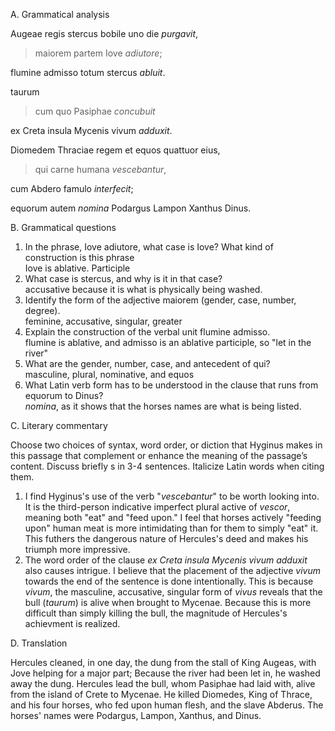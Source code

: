 A. Grammatical analysis  

Augeae regis stercus bobile uno die *purgavit*, 
>maiorem partem
> Iove *adiutore*; 

flumine admisso totum stercus *abluit*.


taurum 
>cum quo Pasiphae *concubuit* 

ex Creta insula Mycenis vivum *adduxit*.


Diomedem Thraciae regem et equos quattuor eius,   
>qui carne humana *vescebantur*,   

cum Abdero famulo *interfecit*;  


equorum autem *nomina* Podargus Lampon Xanthus Dinus.  

B. Grammatical questions  

1. In the phrase, Iove adiutore, what case is Iove? What kind of construction is this phrase  
Iove is ablative. Participle
2. What case is stercus, and why is it in that case?  
accusative because it is what is physically being washed.  
3. Identify the form of the adjective maiorem (gender, case, number, degree).  
feminine, accusative, singular, greater  
4. Explain the construction of the verbal unit flumine admisso.  
flumine is ablative, and admisso is an ablative participle, so "let in the river"
5. What are the gender, number, case, and antecedent of qui?   
masculine, plural, nominative, and equos  
6. What Latin verb form has to be understood in the clause that runs from equorum to Dinus?  
*nomina*, as it shows that the horses names are what is being listed.   

C. Literary commentary  

Choose two choices of syntax, word order, or diction that Hyginus makes in this passage that complement or enhance the meaning of the passage’s content. Discuss briefly s in 3-4 sentences. Italicize Latin words when citing them.

1. I find Hyginus's use of the verb "*vescebantur*" to be worth looking into. It is the third-person indicative imperfect plural active of *vescor*, meaning both "eat" and "feed upon." I feel that horses actively "feeding upon" human meat is more intimidating than for them to simply "eat" it. This futhers the dangerous nature of Hercules's deed and makes his triumph more impressive. 
2. The word order of the clause *ex Creta insula Mycenis vivum adduxit* also causes intrigue. I believe that the placement of the adjective *vivum* towards the end of the sentence is done intentionally. This is because *vivum*, the masculine, accusative, singular form of *vivus* reveals that the bull (*taurum*) is alive when brought to Mycenae. Because this is more difficult than simply killing the bull, the magnitude of Hercules's achievment is realized. 

D. Translation

Hercules cleaned, in one day, the dung from the stall of King Augeas, with Jove helping for a major part; Because the river had been let in, he washed away the dung. Hercules lead the bull, whom Pasiphae had laid with, alive from the island of Crete to Mycenae. He killed Diomedes, King of Thrace, and his four horses, who fed upon human flesh, and the slave Abderus. The horses' names were Podargus, Lampon, Xanthus, and Dinus.
